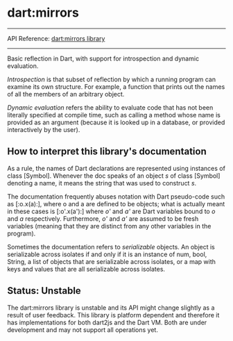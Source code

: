 # dart:mirrors

---

API Reference: [dart:mirrors library](https://api.dartlang.org/apidocs/channels/stable/dartdoc-viewer/dart-mirrors) 

---

Basic reflection in Dart,
with support for introspection and dynamic evaluation.

*Introspection* is that subset of reflection by which a running
program can examine its own structure. For example, a function
that prints out the names of all the members of an arbitrary object.

*Dynamic evaluation* refers the ability to evaluate code that
has not been literally specified at compile time, such as calling a method
whose name is provided as an argument (because it is looked up
in a database, or provided interactively by the user).

## How to interpret this library's documentation

As a rule, the names of Dart declarations are represented using
instances of class [Symbol]. Whenever the doc speaks of an object *s*
of class [Symbol] denoting a name, it means the string that
was used to construct *s*.

The documentation frequently abuses notation with
Dart pseudo-code such as [:o.x(a):], where
o and a are defined to be objects; what is actually meant in these
cases is [:o'.x(a'):] where *o'* and *a'* are Dart variables
bound to *o* and *a* respectively. Furthermore, *o'* and *a'*
are assumed to be fresh variables (meaning that they are
distinct from any other variables in the program).

Sometimes the documentation refers to *serializable* objects.
An object is serializable across isolates if and only if it is an instance of
num, bool, String, a list of objects that are serializable
across isolates, or a map with keys and values that are all serializable across
isolates.

## Status: Unstable

The dart:mirrors library is unstable and its API might change slightly as a
result of user feedback. This library is platform dependent and therefore it
has implementations for both dart2js and the Dart VM. Both are under
development and may not support all operations yet.
